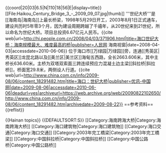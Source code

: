{{coord|20|03|6.5|N|110|18|56|E|display=title}}
[[File:Haikou_Century_Bridge_3_-_2009_09_07.jpg|thumb]]
'''世纪大桥'''是[[海南岛|海南岛]]上最长桥梁，1998年5月29日开工，2003年8月1日正式通车，建设共历时5年零3个月，因为建设周期跨越了千禧年，从20世纪来到21世纪，所以命名为世纪大桥。项目总投资6.67亿元人民币。<ref>{{cite web|url=http://hi.people.com.cn/2008/04/03/371906.html|title=海口世纪大桥：海南规模最大、难度最高的桥|publisher=人民网 海南视窗|date=2008-04-03|accessdate=2010-06-06}}</ref>
位于海口市[[万绿园|万绿园]]旁，连通[[秀英区|秀英区]]龙昆北路以及[[美兰区|美兰区]]海甸五西路，全长2663.606米，其中主桥长636.60米。<ref name="china.com" />主桥为双塔双索面三跨连续预应力混凝土边主梁[[斜拉桥|斜拉桥]]，桥面宽29.8米，两侧设人行道。<ref name="china.com">{{cite web|url=http://www.china.com.cn/info/2009-08/06/content_18291482.htm|title=海口：世纪大桥|publisher=优讯-中国网|date=2009-08-06|accessdate=2010-06-06|deadurl=yes|archiveurl=https://web.archive.org/web/20090822102650/http://www.china.com.cn/info/2009-08/06/content_18291482.htm|archivedate=2009-08-22}}</ref>
==参考资料==
{{reflist}}

{{Hainan topics}}
{{DEFAULTSORT:S}}
[[Category:海南跨海大桥|Category:海南跨海大桥]]
[[Category:海口建筑物|Category:海口建筑物]]
[[Category:海口交通|Category:海口交通]]
[[Category:2003年完工橋梁|Category:2003年完工橋梁]]
[[Category:中国斜拉桥|Category:中国斜拉桥]]
[[Category:中国公路桥|Category:中国公路桥]]
